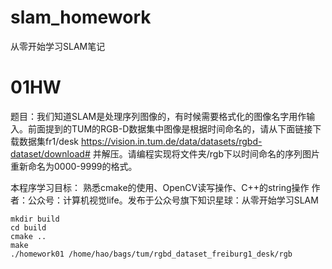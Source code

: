 # slam_homework

从零开始学习SLAM笔记
# 01HW
 题目：我们知道SLAM是处理序列图像的，有时候需要格式化的图像名字用作输入。前面提到的TUM的RGB-D数据集中图像是根据时间命名的，请从下面链接下载数据集fr1/desk
 https://vision.in.tum.de/data/datasets/rgbd-dataset/download# 并解压。请编程实现将文件夹/rgb下以时间命名的序列图片重新命名为0000-9999的格式。

 本程序学习目标： 熟悉cmake的使用、OpenCV读写操作、C++的string操作 作者：公众号：计算机视觉life。发布于公众号旗下知识星球：从零开始学习SLAM
 ```shell
 mkdir build
cd build
cmake ..
make
 ./homework01 /home/hao/bags/tum/rgbd_dataset_freiburg1_desk/rgb
 ```
